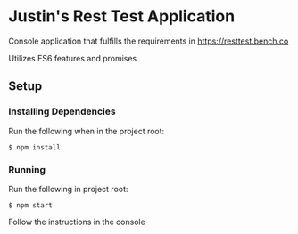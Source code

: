 # Justin's Rest Test Application

Console application that fulfills the requirements in https://resttest.bench.co

Utilizes ES6 features and promises

## Setup

### Installing Dependencies

Run the following when in the project root:

````
$ npm install
````

### Running

Run the following in project root:

````
$ npm start
````

Follow the instructions in the console
